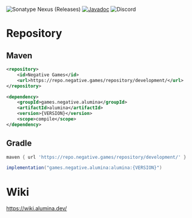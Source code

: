 ![Sonatype Nexus (Releases)](https://img.shields.io/nexus/r/games.negative.alumina/alumina?server=https%3A%2F%2Frepo.negative.games&nexusVersion=3&logo=sonatype&label=version)
[![Javadoc](https://img.shields.io/badge/JavaDoc-Online-green)](https://docs.alumina.dev) ![Discord](https://img.shields.io/discord/822346437240815656?logo=discord&label=discord)

# Repository
## Maven

```xml
<repository>
    <id>Negative Games</id>
    <url>https://repo.negative.games/repository/development/</url>
</repository>
```

```xml
<dependency>
    <groupId>games.negative.alumina</groupId>
    <artifactId>alumina</artifactId>
    <version>{VERSION}</version>
    <scope>compile</scope>
</dependency>
```

## Gradle
```groovy
maven { url 'https://repo.negative.games/repository/development/' }
```

```groovy
implementation("games.negative.alumina:alumina:{VERSION}")
```

# Wiki
https://wiki.alumina.dev/